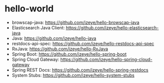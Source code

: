 # hello-world

* browscap-java: https://github.com/izeye/hello-browscap-java
* Elasticsearch Java Client: https://github.com/izeye/hello-elasticsearch-java
* Java: https://github.com/izeye/hello-java
* restdocs-api-spec: https://github.com/izeye/hello-restdocs-api-spec
* RxJava: https://github.com/izeye/hello-RxJava
* Spring Boot: https://github.com/izeye/hello-spring-boot
* Spring Cloud Gateway: https://github.com/izeye/hello-spring-cloud-gateway
* Spring REST Docs: https://github.com/izeye/hello-spring-restdocs
* System Stubs: https://github.com/izeye/hello-system-stubs
